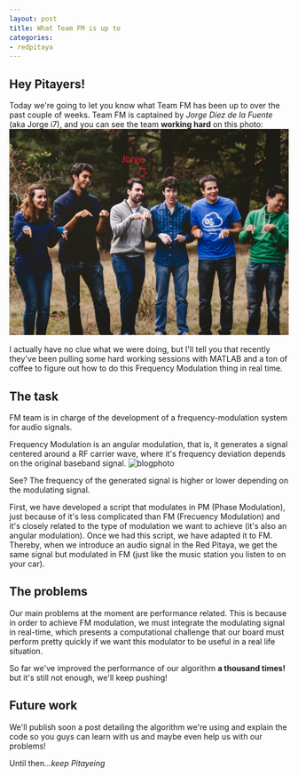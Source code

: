 ```yaml
---
layout: post
title: What Team FM is up to
categories:
- redpitaya
---
```


## Hey Pitayers!
Today we're going to let you know what Team FM has been up to over the past couple of weeks.
Team FM is captained by *Jorge Díez de la Fuente* (aka Jorge i7), and you can see the team **working hard** on this photo:
![blogphoto](/photos/jorge_stuff.jpg)

I actually have no clue what we were doing, but I'll tell you that recently they've been pulling some hard working sessions with MATLAB and a ton of coffee to figure out how to do this Frequency Modulation thing in real time.

## The task
FM team is in charge of the development of a frequency-modulation system for audio signals.

Frequency Modulation is an angular modulation, that is, it generates a signal centered around a RF carrier wave, where it's frequency deviation depends on the original baseband signal.
![blogphoto](http://ironbark.xtelco.com.au/subjects/DC/lectures/7/fig_2010_07_04.jpg)

See? The frequency of the generated signal is higher or lower depending on the modulating signal.

First, we have developed a script that modulates in PM (Phase Modulation), just because of it's less complicated than FM (Frecuency Modulation) and it's closely related to the type of modulation we want to achieve (it's also an angular modulation). Once we had this script, we have adapted it to FM. Thereby, when we introduce an audio signal in the Red Pitaya, we get the same signal but modulated in FM (just like the music station you listen to on your car).

## The problems

Our main problems at the moment are performance related. This is because in order to achieve FM modulation, we must integrate the modulating signal in real-time, which presents a computational challenge that our board must perform pretty quickly if we want this modulator to be useful in a real life situation.

So far we've improved the performance of our algorithm **a thousand times!** but it's still not enough, we'll keep pushing!

## Future work

We'll publish soon a post detailing the algorithm we're using and explain the code so you guys can learn with us and maybe even help us with our problems!

Until then...*keep Pitayeing*